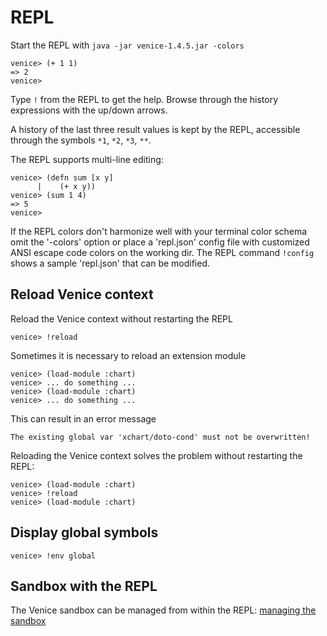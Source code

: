 # REPL

Start the REPL with `java -jar venice-1.4.5.jar -colors`

```text
venice> (+ 1 1)
=> 2
venice>
```

Type `!` from the REPL to get the help. Browse through the history expressions 
with the up/down arrows.

A history of the last three result values is kept by the REPL, accessible through 
the symbols `*1`, `*2`, `*3`, `**`.

The REPL supports multi-line editing:

```text
venice> (defn sum [x y]
      |    (+ x y))
venice> (sum 1 4)
=> 5
venice>
```

If the REPL colors don't harmonize well with your terminal color schema 
omit the '-colors' option or place a 'repl.json' config file with customized 
ANSI escape code colors on the working dir. The REPL command `!config` shows
a sample 'repl.json' that can be modified.


## Reload Venice context

Reload the Venice context without restarting the REPL

```text
venice> !reload
```


Sometimes it is necessary to reload an extension module

```text
venice> (load-module :chart)
venice> ... do something ...
venice> (load-module :chart)
venice> ... do something ...
```
This can result in an error message

`The existing global var 'xchart/doto-cond' must not be overwritten!`

Reloading the Venice context solves the problem without restarting the REPL:

```text
venice> (load-module :chart)
venice> !reload
venice> (load-module :chart)
```


## Display global symbols

```text
venice> !env global
```


## Sandbox with the REPL

The Venice sandbox can be managed from within the REPL: [managing the sandbox](repl-sandbox.md)
